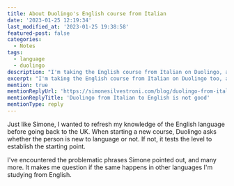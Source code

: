 ```yaml
---
title: About Duolingo's English course from Italian
date: '2023-01-25 12:19:34'
last_modified_at: '2023-01-25 19:38:58'
featured-post: false
categories:
  - Notes
tags:
  - language
  - duolingo
description: "I'm taking the English course from Italian on Duolingo, and I can confirm it's not good."
excerpt: "I'm taking the English course from Italian on Duolingo too, and I can confirm it's not good."
mention: true
mentionReplyUrl: 'https://simonesilvestroni.com/blog/duolingo-from-italian-to-english-is-not-good/'
mentionReplyTitle: 'Duolingo from Italian to English is not good'
mentionType: reply
---
```

Just like Simone, I wanted to refresh my knowledge of the English language before going back to the UK. When starting a new course, Duolingo asks whether the person is new to language or not. If not, it tests the level to establish the starting point.

I've encountered the problematic phrases Simone pointed out, and many more. It makes me question if the same happens in other languages I'm studying from English.